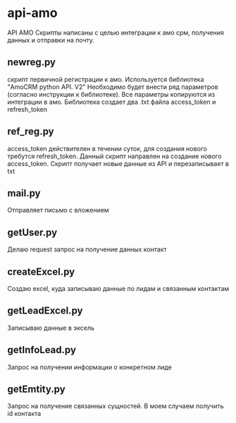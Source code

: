 # api-amo
API AMO
Скрипты написаны с целью интеграции к амо срм, получения данных и отправки на почту.

## newreg.py
скрипт первичной регистрации к амо. Используется библиотека "AmoCRM python API. V2"
Необходимо будет внести ряд параметров (согласно инструкции к библиотеке). Все параметры копируются из интеграции в амо.
Библиотека создает два .txt файла access_token и refresh_token

## ref_reg.py
access_token действителен в течении суток, для создания нового требутся refresh_token. Данный скрипт направлен на создание нового access_token.
Скрипт получает новые данные из API и перезаписывает в txt

## mail.py
Отправляет письмо с вложением

## getUser.py
Делаю request запрос на получение данных контакт

## createExcel.py
Создаю excel, куда записываю данные по лидам и связанным контактам

## getLeadExcel.py
Записываю данные в эксель

## getInfoLead.py
Запрос на получении информации о конкретном лиде

## getEmtity.py
Запрос на получение связанных сущностей. В моем случаем получить id контакта


